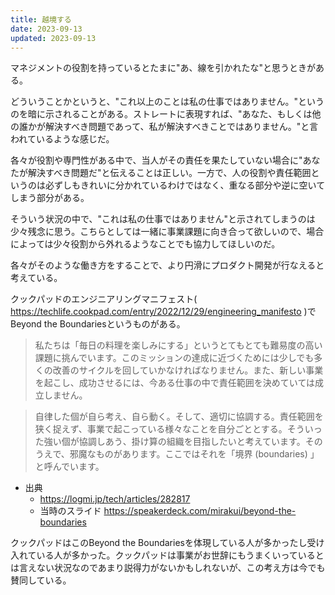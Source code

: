 ```yaml
---
title: 越境する
date: 2023-09-13
updated: 2023-09-13
---
```

マネジメントの役割を持っているとたまに"あ、線を引かれたな"と思うときがある。

どういうことかというと、"これ以上のことは私の仕事ではありません。"というのを暗に示されることがある。ストレートに表現すれば、"あなた、もしくは他の誰かが解決すべき問題であって、私が解決すべきことではありません。"と言われているような感じだ。

各々が役割や専門性がある中で、当人がその責任を果たしていない場合に"あなたが解決すべき問題だ"と伝えることは正しい。一方で、人の役割や責任範囲というのは必ずしもきれいに分かれているわけではなく、重なる部分や逆に空いてしまう部分がある。

そういう状況の中で、"これは私の仕事ではありません"と示されてしまうのは少々残念に思う。こちらとしては一緒に事業課題に向き合って欲しいので、場合によっては少々役割から外れるようなことでも協力してほしいのだ。

各々がそのような働き方をすることで、より円滑にプロダクト開発が行なえると考えている。

クックパッドのエンジニアリングマニフェスト( https://techlife.cookpad.com/entry/2022/12/29/engineering_manifesto )でBeyond the Boundariesというものがある。

> 私たちは「毎日の料理を楽しみにする」というとてもとても難易度の高い課題に挑んでいます。このミッションの達成に近づくためには少しでも多くの改善のサイクルを回していかなければなりません。また、新しい事業を起こし、成功させるには、今ある仕事の中で責任範囲を決めていては成立しません。  

> 自律した個が自ら考え、自ら動く。そして、適切に協調する。責任範囲を狭く捉えず、事業で起こっている様々なことを自分ごととする。そういった強い個が協調しあう、掛け算の組織を目指したいと考えています。そのうえで、邪魔なものがあります。ここではそれを「境界 (boundaries) 」と呼んでいます。  

- 出典
	- https://logmi.jp/tech/articles/282817
	- 当時のスライド https://speakerdeck.com/mirakui/beyond-the-boundaries

クックパッドはこのBeyond the Boundariesを体現している人が多かったし受け入れている人が多かった。クックパッドは事業がお世辞にもうまくいっているとは言えない状況なのであまり説得力がないかもしれないが、この考え方は今でも賛同している。
